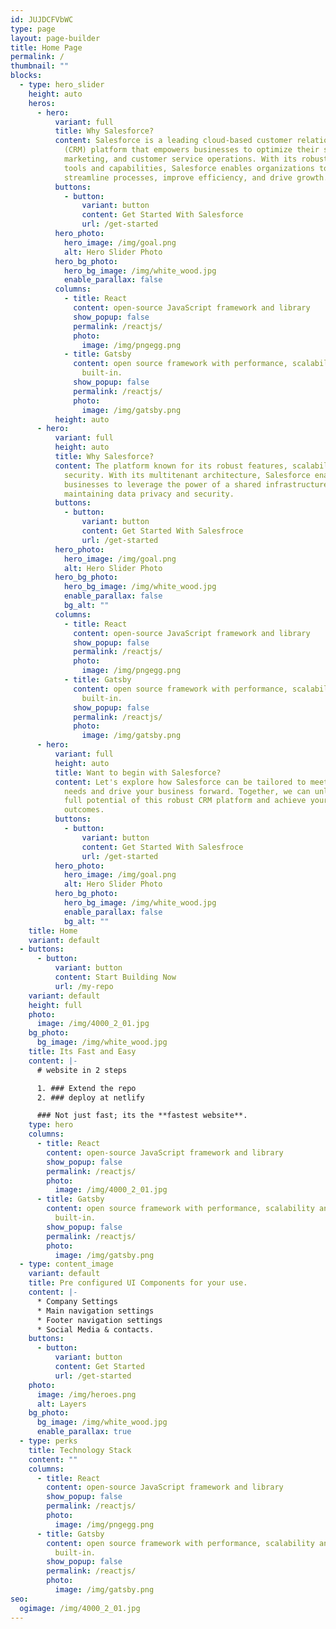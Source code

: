 ```yaml
---
id: JUJDCFVbWC
type: page
layout: page-builder
title: Home Page
permalink: /
thumbnail: ""
blocks:
  - type: hero_slider
    height: auto
    heros:
      - hero:
          variant: full
          title: Why Salesforce?
          content: Salesforce is a leading cloud-based customer relationship management
            (CRM) platform that empowers businesses to optimize their sales,
            marketing, and customer service operations. With its robust suite of
            tools and capabilities, Salesforce enables organizations to
            streamline processes, improve efficiency, and drive growth.
          buttons:
            - button:
                variant: button
                content: Get Started With Salesforce
                url: /get-started
          hero_photo:
            hero_image: /img/goal.png
            alt: Hero Slider Photo
          hero_bg_photo:
            hero_bg_image: /img/white_wood.jpg
            enable_parallax: false
          columns:
            - title: React
              content: open-source JavaScript framework and library
              show_popup: false
              permalink: /reactjs/
              photo:
                image: /img/pngegg.png
            - title: Gatsby
              content: open source framework with performance, scalability and security
                built-in.
              show_popup: false
              permalink: /reactjs/
              photo:
                image: /img/gatsby.png
          height: auto
      - hero:
          variant: full
          height: auto
          title: Why Salesforce?
          content: The platform known for its robust features, scalability, and top-notch
            security. With its multitenant architecture, Salesforce enables
            businesses to leverage the power of a shared infrastructure while
            maintaining data privacy and security.
          buttons:
            - button:
                variant: button
                content: Get Started With Salesfroce
                url: /get-started
          hero_photo:
            hero_image: /img/goal.png
            alt: Hero Slider Photo
          hero_bg_photo:
            hero_bg_image: /img/white_wood.jpg
            enable_parallax: false
            bg_alt: ""
          columns:
            - title: React
              content: open-source JavaScript framework and library
              show_popup: false
              permalink: /reactjs/
              photo:
                image: /img/pngegg.png
            - title: Gatsby
              content: open source framework with performance, scalability and security
                built-in.
              show_popup: false
              permalink: /reactjs/
              photo:
                image: /img/gatsby.png
      - hero:
          variant: full
          height: auto
          title: Want to begin with Salesforce?
          content: Let's explore how Salesforce can be tailored to meet your specific
            needs and drive your business forward. Together, we can unlock the
            full potential of this robust CRM platform and achieve your desired
            outcomes.
          buttons:
            - button:
                variant: button
                content: Get Started With Salesfroce
                url: /get-started
          hero_photo:
            hero_image: /img/goal.png
            alt: Hero Slider Photo
          hero_bg_photo:
            hero_bg_image: /img/white_wood.jpg
            enable_parallax: false
            bg_alt: ""
    title: Home
    variant: default
  - buttons:
      - button:
          variant: button
          content: Start Building Now
          url: /my-repo
    variant: default
    height: full
    photo:
      image: /img/4000_2_01.jpg
    bg_photo:
      bg_image: /img/white_wood.jpg
    title: Its Fast and Easy
    content: |-
      # website in 2 steps

      1. ### Extend the repo 
      2. ### deploy at netlify

      ### N﻿ot just fast; its the **fastest website**.
    type: hero
    columns:
      - title: React
        content: open-source JavaScript framework and library
        show_popup: false
        permalink: /reactjs/
        photo:
          image: /img/4000_2_01.jpg
      - title: Gatsby
        content: open source framework with performance, scalability and security
          built-in.
        show_popup: false
        permalink: /reactjs/
        photo:
          image: /img/gatsby.png
  - type: content_image
    variant: default
    title: Pre configured UI Components for your use.
    content: |-
      * Company Settings
      * Main navigation settings
      * Footer navigation settings
      * Social Media & contacts.
    buttons:
      - button:
          variant: button
          content: Get Started
          url: /get-started
    photo:
      image: /img/heroes.png
      alt: Layers
    bg_photo:
      bg_image: /img/white_wood.jpg
      enable_parallax: true
  - type: perks
    title: Technology Stack
    content: ""
    columns:
      - title: React
        content: open-source JavaScript framework and library
        show_popup: false
        permalink: /reactjs/
        photo:
          image: /img/pngegg.png
      - title: Gatsby
        content: open source framework with performance, scalability and security
          built-in.
        show_popup: false
        permalink: /reactjs/
        photo:
          image: /img/gatsby.png
seo:
  ogimage: /img/4000_2_01.jpg
---
```

